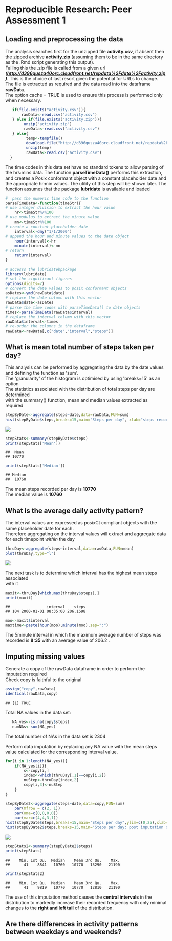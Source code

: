 # Reproducible Research: Peer Assessment 1


## Loading and preprocessing the data
The analysis searches first for the unzipped file **activity.csv**, if absent 
then the zipped archive **activity.zip** (assuming them to be in the same directory as the .Rmd script generating this output).  
Failing this the .zip file is called from a given url ***(http://d396qusza40orc.cloudfront.net/repdata%2Fdata%2Factivity.zip)***. This is the choice of last resort given the potential for URLs to change.  
The file is extracted as required and the data read into the dataframe **rawData**.  
The option cache = TRUE is used to ensure this process is performed only when necessary.


```r
   if(file.exists("activity.csv")){
       rawData<-read.csv("activity.csv")
   } else if(file.exists("activity.zip")){
        unzip("activity.zip")
        rawData<-read.csv("activity.csv")         
   } else{
         temp<-tempfile()
         download.file("http://d396qusza40orc.cloudfront.net/repdata%2Fdata%2Factivity.zip",temp)
         unzip(temp)
         rawData<-read.csv("activity.csv")          
  } 
```
The time codes in this data set have no standard tokens to allow parsing of the hrs:mins data. The function **parseTimeData()** performs this extraction, and creates a Posix conformant object with a constant placeholder date and the appropriate hr:min values. The utility of this step will be shown later. The function assumes that the package **lubridate** is available and loaded


```r
#  pass the numeric time code to the function
parseTimeData<-function(timeStr){
# use integer division to extract the hour value
    hr<-timeStr%/%100
# use modulus to extract the minute value       
    mn<-timeStr%%100
# create a constant placeholder date
    interval<-dmy("1/1/2000")
# append the hour and minute values to the date object
    hour(interval)<-hr
    minute(interval)<-mn
# return
    return(interval)
}

# accesss the lubridatebpackage
library(lubridate)
# set the significant figures
options(digits=7)
# convert the date values to posix conformant objects
asDates<-ymd(rawData$date)
# replace the date column with this vector
rawData$date<-asDates
# parse the time codes with parseTimeData() to date objects
times<-parseTimeData(rawData$interval)
# replace the interval column with this vector
rawData$interval<-times
# re-order the columns in the dataframe
rawData<-rawData[,c("date","interval","steps")]
```

## What is mean total number of steps taken per day?

This analysis can be performed by aggregating the data by the date values  
and defining the function as 'sum'.  
The 'granularity' of the histogram is optimised by using 'breaks=15' as an option  
The statistics associated with the distribution of total steps per day are determined  
with the summary() function, mean and median values extracted as required


```r
stepByDate<-aggregate(steps~date,data=rawData,FUN=sum)
hist(stepByDate$steps,breaks=15,main="Steps per day", xlab="steps recorded in day")
```

![](PA1_template_files/figure-html/unnamed-chunk-3-1.png) 

```r
stepStats<-summary(stepByDate$steps)
print(stepStats['Mean']) 
```

```
##  Mean 
## 10770
```

```r
print(stepStats['Median'])
```

```
## Median 
##  10760
```
The mean steps recorded per day is **10770**   
The median value is **10760**  


## What is the average daily activity pattern?
The interval values are expressed as posixCt compliant objects with the same placeholder date for each.  
Therefore aggregating on the interval values will extract and aggregate data for each timepoint *within* the day  


```r
thruDay<-aggregate(steps~interval,data=rawData,FUN=mean)
plot(thruDay,type="l")
```

![](PA1_template_files/figure-html/unnamed-chunk-4-1.png) 
     
The next task is to determine which interval has the highest mean steps associated  
with it

```r
maxit<-thruDay[which.max(thruDay$steps),]
print(maxit)
```

```
##                interval    steps
## 104 2000-01-01 08:35:00 206.1698
```

```r
moo<-maxit$interval
maxtime<-paste(hour(moo),minute(moo),sep=":")
```
The 5minute interval in which the maximum average number of steps was recorded is **8:35** with an average value of 206.2 .


## Imputing missing values
Generate a copy of the rawData dataframe in order to perform the imputation required  
Check copy is faithful to the original  

```r
assign("copy",rawData)
identical(rawData,copy)
```

```
## [1] TRUE
```
Total NA values in the data set:  

```r
   NA_yes<-is.na(copy$steps)
   numNAs<-sum(NA_yes)
```
The total number of NAs in the data set is 2304  
  
Perform data imputation by replacing any NA value with the mean steps value calculated for the corresponding interval value.

```r
for(i in 1:length(NA_yes)){
    if(NA_yes[i]){
        s<-copy[i,]
        index<-which(thruDay[,1]==copy[i,2])
        nuStep<-thruDay[index,2]
        copy[i,3]<-nuStep
    }
}    

stepByDate2<-aggregate(steps~date,data=copy,FUN=sum)
    par(mfrow = c(2, 1))
    par(oma=c(0,0,0,0))
    par(mar=c(4,4,3,1))
hist(stepByDate$steps,breaks=15,main="Steps per day",ylim=c(0,25),xlab="Total Daily Steps")
hist(stepByDate2$steps,breaks=15,main="Steps per day: post imputation of NAs",ylim=c(0,25),xlab="Total Daily Steps")
```

![](PA1_template_files/figure-html/unnamed-chunk-8-1.png) 

```r
stepStats2<-summary(stepByDate2$steps)
print(stepStats)
```

```
##    Min. 1st Qu.  Median    Mean 3rd Qu.    Max. 
##      41    8841   10760   10770   13290   21190
```

```r
print(stepStats2)
```

```
##    Min. 1st Qu.  Median    Mean 3rd Qu.    Max. 
##      41    9819   10770   10770   12810   21190
```
The use of this imputation method causes the **central intervals** in the distribution to markedly increase their recorded frequency with only minimal changes to the **right and left tail** of the distribution.

## Are there differences in activity patterns between weekdays and weekends?
